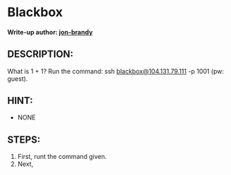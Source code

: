 # Blackbox
#### Write-up author: [jon-brandy]()
## DESCRIPTION:
What is 1 + 1? Run the command: ssh blackbox@104.131.79.111 -p 1001 (pw: guest).
## HINT:
- NONE
## STEPS:
1. First, runt the command given.
2. Next, 
